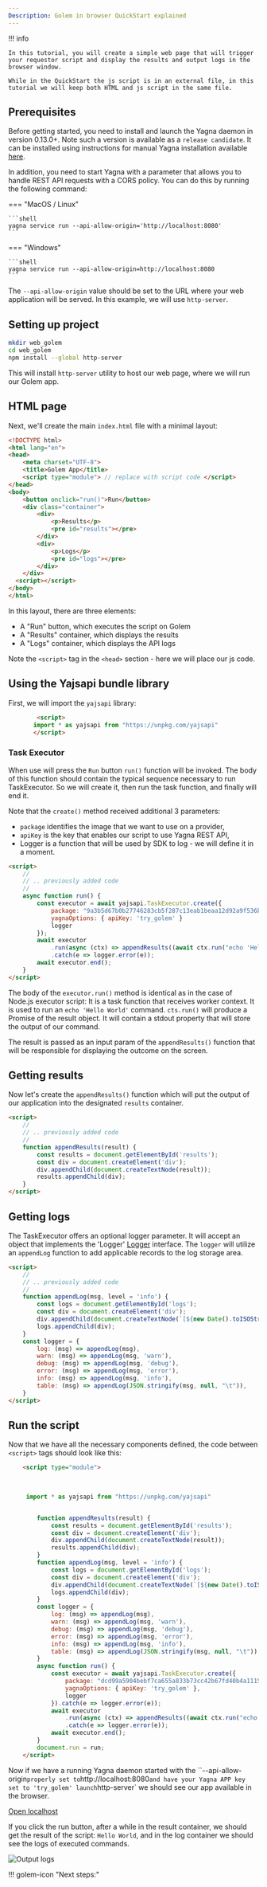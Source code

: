 ```yaml
---
Description: Golem in browser QuickStart explained
---
```


!!! info

    In this tutorial, you will create a simple web page that will trigger your requestor script and display the results and output logs in the browser window. 

    While in the QuickStart the js script is in an external file, in this tutorial we will keep both HTML and js script in the same file.  

## Prerequisites

Before getting started, you need to install and launch the Yagna daemon in version 0.13.0+. Note such a version is available as a `release candidate`. It can be installed using instructions for manual Yagna installation available [here](../examples/tools/install_yagna.md). 

In addition, you need to start Yagna with a parameter that allows you to handle REST API requests with a CORS policy. You can do this by running the following command:


=== "MacOS / Linux"

   
    ```shell
    yagna service run --api-allow-origin='http://localhost:8080'
    ```

=== "Windows"

    ```shell
    yagna service run --api-allow-origin=http://localhost:8080
    ```

The `--api-allow-origin` value should be set to the URL where your web application will be served.
In this example, we will use `http-server`.

## Setting up project

```bash
mkdir web_golem
cd web_golem
npm install --global http-server
```

This will install `http-server` utility to host our web page, where we will run our Golem app.

## HTML page

Next, we'll create the main `index.html` file with a minimal layout:

```html
<!DOCTYPE html>
<html lang="en">
<head>
    <meta charset="UTF-8">
    <title>Golem App</title>
    <script type="module"> // replace with script code </script>
</head>
<body>
    <button onclick="run()">Run</button>
    <div class="container">
        <div>
            <p>Results</p>
            <pre id="results"></pre>
        </div>
        <div>
            <p>Logs</p>
            <pre id="logs"></pre>
        </div>
    </div>
  <script></script>
</body>
</html>
```

In this layout, there are three elements:

- A "Run" button, which executes the script on Golem
- A "Results" container, which displays the results
- A "Logs" container, which displays the API logs

Note the `<script>` tag in the `<head>` section  - here we will place our js code.


## Using the Yajsapi bundle library

First, we will import the `yajsapi` library:

```html
        <script>
       import * as yajsapi from "https://unpkg.com/yajsapi"
       </script>
```

### Task Executor

When use will press the `Run` button `run()` function will be invoked. The body of this function should contain the typical sequence necessary to run TaskExecutor. So we will create it, then run the task function, and finally will end it.

Note that the `create()` method received additional 3 parameters: 
* `package` identifies the image that we want to use on a provider,
* `apiKey` is the key that enables our script to use Yagna REST API,
* Logger is a function that will be used by SDK to log - we will define it in a moment.

```html
<script>
    //
    // .. previously added code 
    // 
    async function run() {
        const executor = await yajsapi.TaskExecutor.create({
            package: "9a3b5d67b0b27746283cb5f287c13eab1beaa12d92a9f536b747c7ae",
            yagnaOptions: { apiKey: 'try_golem' }
            logger
        });
        await executor
            .run(async (ctx) => appendResults((await ctx.run("echo 'Hello World'")).stdout))
            .catch(e => logger.error(e));
        await executor.end();
    }
</script>
```

The body of the `executor.run()` method is identical as in the case of Node.js executor script:
It is a task function that receives worker context. It is used to run an `echo 'Hello World'` command. `cts.run()` will produce a Promise of the result object. It will contain a stdout property that will store the output of our command.

The result is passed as an input param of the `appendResults()` function that will be responsible for displaying the outcome on the screen.

## Getting results

Now let's create the `appendResults()` function which will put the output of our application into the designated `results` container.

```html
<script>
    //
    // .. previously added code 
    // 
    function appendResults(result) {
        const results = document.getElementById('results');
        const div = document.createElement('div');
        div.appendChild(document.createTextNode(result));
        results.appendChild(div);
    }
</script>
```

## Getting logs

The TaskExecutor offers an optional logger parameter. It will accept an object that implements the 'Logger' [Logger](../docs/interfaces/utils_logger.Logger.md) interface. The `logger` will utilize an `appendLog` function to add applicable records to the log storage area.

```html
<script>
    //
    // .. previously added code 
    // 
    function appendLog(msg, level = 'info') {
        const logs = document.getElementById('logs');
        const div = document.createElement('div');
        div.appendChild(document.createTextNode(`[${new Date().toISOString()}] [${level}] ${msg}`));
        logs.appendChild(div);
    }
    const logger = {
        log: (msg) => appendLog(msg),
        warn: (msg) => appendLog(msg, 'warn'),
        debug: (msg) => appendLog(msg, 'debug'),
        error: (msg) => appendLog(msg, 'error'),
        info: (msg) => appendLog(msg, 'info'),
        table: (msg) => appendLog(JSON.stringify(msg, null, "\t")),
    }
</script>
```

## Run the script

Now that we have all the necessary components defined, the code between `<script>` tags should look like this:

```html
    <script type="module">

    
     
     import * as yajsapi from "https://unpkg.com/yajsapi"


        function appendResults(result) {
            const results = document.getElementById('results');
            const div = document.createElement('div');
            div.appendChild(document.createTextNode(result));
            results.appendChild(div);
        }
        function appendLog(msg, level = 'info') {
            const logs = document.getElementById('logs');
            const div = document.createElement('div');
            div.appendChild(document.createTextNode(`[${new Date().toISOString()}] [${level}] ${msg}`));
            logs.appendChild(div);
        }
        const logger = {
            log: (msg) => appendLog(msg),
            warn: (msg) => appendLog(msg, 'warn'),
            debug: (msg) => appendLog(msg, 'debug'),
            error: (msg) => appendLog(msg, 'error'),
            info: (msg) => appendLog(msg, 'info'),
            table: (msg) => appendLog(JSON.stringify(msg, null, "\t")),
        }
        async function run() {
            const executor = await yajsapi.TaskExecutor.create({
                package: "dcd99a5904bebf7ca655a833b73cc42b67fd40b4a111572e3d2007c3",
                yagnaOptions: { apiKey: 'try_golem' },
                logger
            }).catch(e => logger.error(e));
            await executor
                .run(async (ctx) => appendResults((await ctx.run("echo 'Hello World'")).stdout))
                .catch(e => logger.error(e));
            await executor.end();
        }
        document.run = run;
    </script>
```

Now if we have a running Yagna daemon started with the ``--api-allow-origin` properly set to `http://localhost:8080` and have your Yagna APP key set to 'try_golem' launch `http-server` we should see our app available in the browser.

[ Open localhost ](http://localhost:8080)

If you click the run button, after a while in the result container, we should get the result of the script: `Hello World`, and in the log container we should see the logs of executed commands.

![Output logs](../../../assets/browser_log.png)

!!! golem-icon "Next steps:"

